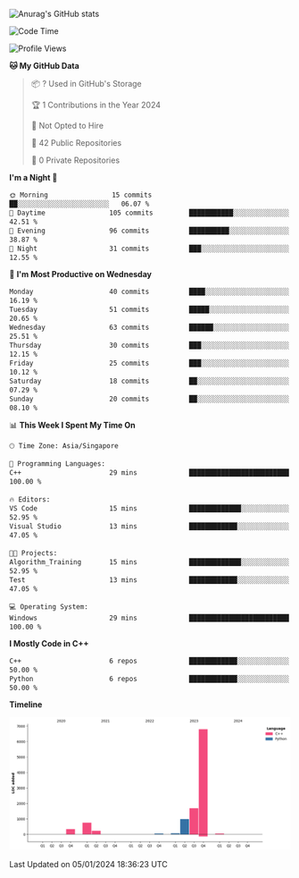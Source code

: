 ![Anurag's GitHub stats](https://github-readme-stats.vercel.app/api?username=OnePointFive99&show_icons=true&theme=transparent)

<!--START_SECTION:waka-->
![Code Time](http://img.shields.io/badge/Code%20Time-73%20hrs%2012%20mins-blue)

![Profile Views](http://img.shields.io/badge/Profile%20Views-0-blue)

**🐱 My GitHub Data** 

> 📦 ? Used in GitHub's Storage 
 > 
> 🏆 1 Contributions in the Year 2024
 > 
> 🚫 Not Opted to Hire
 > 
> 📜 42 Public Repositories 
 > 
> 🔑 0 Private Repositories 
 > 
**I'm a Night 🦉** 

```text
🌞 Morning                15 commits          ██░░░░░░░░░░░░░░░░░░░░░░░   06.07 % 
🌆 Daytime                105 commits         ███████████░░░░░░░░░░░░░░   42.51 % 
🌃 Evening                96 commits          ██████████░░░░░░░░░░░░░░░   38.87 % 
🌙 Night                  31 commits          ███░░░░░░░░░░░░░░░░░░░░░░   12.55 % 
```
📅 **I'm Most Productive on Wednesday** 

```text
Monday                   40 commits          ████░░░░░░░░░░░░░░░░░░░░░   16.19 % 
Tuesday                  51 commits          █████░░░░░░░░░░░░░░░░░░░░   20.65 % 
Wednesday                63 commits          ██████░░░░░░░░░░░░░░░░░░░   25.51 % 
Thursday                 30 commits          ███░░░░░░░░░░░░░░░░░░░░░░   12.15 % 
Friday                   25 commits          ███░░░░░░░░░░░░░░░░░░░░░░   10.12 % 
Saturday                 18 commits          ██░░░░░░░░░░░░░░░░░░░░░░░   07.29 % 
Sunday                   20 commits          ██░░░░░░░░░░░░░░░░░░░░░░░   08.10 % 
```


📊 **This Week I Spent My Time On** 

```text
🕑︎ Time Zone: Asia/Singapore

💬 Programming Languages: 
C++                      29 mins             █████████████████████████   100.00 % 

🔥 Editors: 
VS Code                  15 mins             █████████████░░░░░░░░░░░░   52.95 % 
Visual Studio            13 mins             ████████████░░░░░░░░░░░░░   47.05 % 

🐱‍💻 Projects: 
Algorithm_Training       15 mins             █████████████░░░░░░░░░░░░   52.95 % 
Test                     13 mins             ████████████░░░░░░░░░░░░░   47.05 % 

💻 Operating System: 
Windows                  29 mins             █████████████████████████   100.00 % 
```

**I Mostly Code in C++** 

```text
C++                      6 repos             ████████████░░░░░░░░░░░░░   50.00 % 
Python                   6 repos             ████████████░░░░░░░░░░░░░   50.00 % 
```



**Timeline**

![Lines of Code chart](https://raw.githubusercontent.com/OnePointFive99/OnePointFive99/main/assets/bar_graph.png)


 Last Updated on 05/01/2024 18:36:23 UTC
<!--END_SECTION:waka-->

  
